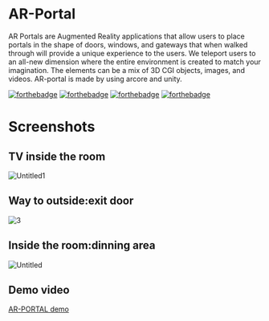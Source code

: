# AR-Portal
AR Portals are Augmented Reality applications that allow users to place portals in the shape of doors, windows, and gateways that when walked through will provide a unique experience to the users. We teleport users to an all-new dimension where the entire environment is created to match your imagination. The elements can be a mix of 3D CGI objects, images, and videos. AR-portal is made by using arcore and unity.



[![forthebadge](https://forthebadge.com/images/badges/built-by-developers.svg)](https://forthebadge.com)
[![forthebadge](https://forthebadge.com/images/badges/built-with-love.svg)](https://forthebadge.com)
[![forthebadge](https://forthebadge.com/images/badges/uses-git.svg)](https://forthebadge.com)
[![forthebadge](https://forthebadge.com/images/badges/makes-people-smile.svg)](https://forthebadge.com)


# Screenshots
## TV inside the room
![Untitled1](https://user-images.githubusercontent.com/57852378/90546490-c9d21d80-e1a7-11ea-8d59-7fb5ce4056bb.jpg)
## Way to outside:exit door
![3](https://user-images.githubusercontent.com/57852378/90546495-cb034a80-e1a7-11ea-9e93-5c8ce233e7e4.jpg)
## Inside the room:dinning area
![Untitled](https://user-images.githubusercontent.com/57852378/90546498-cb9be100-e1a7-11ea-9bb7-e6c54a256e00.jpg)

## Demo video 
[ AR-PORTAL demo ](https://www.linkedin.com/feed/update/urn:li:activity:6668015867172913152/)
